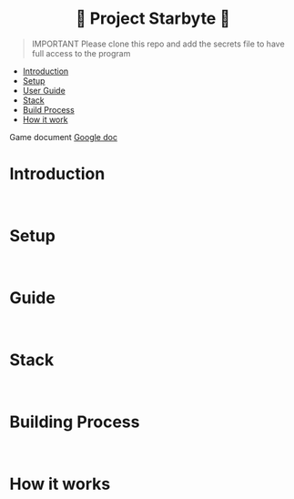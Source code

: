 <h1 align="center">💫 Project Starbyte 💫 </h1>

> IMPORTANT Please clone this repo and add the secrets file to have full access to the program

- [Introduction](#introduction)
- [Setup](#setup)
- [User Guide](#guide)
- [Stack](#stack)
- [Build Process](#building-process)
- [How it work](#how-it-works)

Game document <a href="https://docs.google.com/document/d/1VZVy6n2BYHgG2n11dldsQ5kERKsD8p2qaeOjIIXt_Fg/edit?usp=sharing">Google doc</a>

<h1> Introduction </h1>

<br/>
<h1> Setup </h1>
<br/>
<h1> Guide </h1>
<br/>
<h1> Stack </h1>
<br/>
<h1> Building Process </h1>
<br/>
<h1> How it works </h1>

